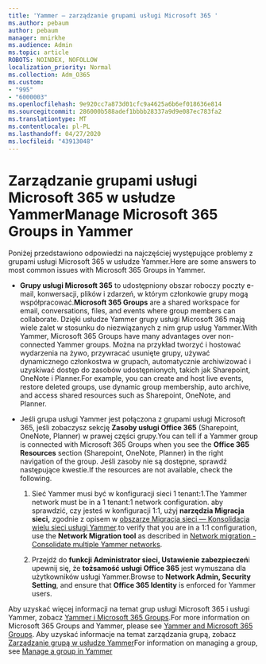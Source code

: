 ```yaml
---
title: 'Yammer — zarządzanie grupami usługi Microsoft 365 '
ms.author: pebaum
author: pebaum
manager: mnirkhe
ms.audience: Admin
ms.topic: article
ROBOTS: NOINDEX, NOFOLLOW
localization_priority: Normal
ms.collection: Adm_O365
ms.custom:
- "995"
- "6000003"
ms.openlocfilehash: 9e920cc7a873d01cfc9a4625a6b6ef018636e814
ms.sourcegitcommit: 286000b588adef1bbbb28337a9d9e087ec783fa2
ms.translationtype: MT
ms.contentlocale: pl-PL
ms.lasthandoff: 04/27/2020
ms.locfileid: "43913048"
---
```

# <a name="manage-microsoft-365-groups-in-yammer"></a><span data-ttu-id="a1906-102">Zarządzanie grupami usługi Microsoft 365 w usłudze Yammer</span><span class="sxs-lookup"><span data-stu-id="a1906-102">Manage Microsoft 365 Groups in Yammer</span></span>

<span data-ttu-id="a1906-103">Poniżej przedstawiono odpowiedzi na najczęściej występujące problemy z grupami usługi Microsoft 365 w usłudze Yammer.</span><span class="sxs-lookup"><span data-stu-id="a1906-103">Here are some answers to most common issues with Microsoft 365 Groups in Yammer.</span></span>

* <span data-ttu-id="a1906-104">**Grupy usługi Microsoft 365** to udostępniony obszar roboczy poczty e-mail, konwersacji, plików i zdarzeń, w którym członkowie grupy mogą współpracować.</span><span class="sxs-lookup"><span data-stu-id="a1906-104">**Microsoft 365 Groups** are a shared workspace for email, conversations, files, and events where group members can collaborate.</span></span> <span data-ttu-id="a1906-105">Dzięki usłudze Yammer grupy usługi Microsoft 365 mają wiele zalet w stosunku do niezwiązanych z nim grup usług Yammer.</span><span class="sxs-lookup"><span data-stu-id="a1906-105">With Yammer, Microsoft 365 Groups have many advantages over non-connected Yammer groups.</span></span> <span data-ttu-id="a1906-106">Można na przykład tworzyć i hostować wydarzenia na żywo, przywracać usunięte grupy, używać dynamicznego członkostwa w grupach, automatycznie archiwizować i uzyskiwać dostęp do zasobów udostępnionych, takich jak Sharepoint, OneNote i Planner.</span><span class="sxs-lookup"><span data-stu-id="a1906-106">For example, you can create and host live events, restore deleted groups, use dynamic group membership, auto archive, and access shared resources such as Sharepoint, OneNote, and Planner.</span></span>

* <span data-ttu-id="a1906-107">Jeśli grupa usługi Yammer jest połączona z grupami usługi Microsoft 365, jeśli zobaczysz sekcję **Zasoby usługi Office 365** (Sharepoint, OneNote, Planner) w prawej części grupy.</span><span class="sxs-lookup"><span data-stu-id="a1906-107">You can tell if a Yammer group is connected with Microsoft 365 Groups when you see the **Office 365 Resources** section (Sharepoint, OneNote, Planner) in the right navigation of the group.</span></span> <span data-ttu-id="a1906-108">Jeśli zasoby nie są dostępne, sprawdź następujące kwestie.</span><span class="sxs-lookup"><span data-stu-id="a1906-108">If the resources are not available, check the following.</span></span>

  1. <span data-ttu-id="a1906-109">Sieć Yammer musi być w konfiguracji sieci 1 tenant:1.</span><span class="sxs-lookup"><span data-stu-id="a1906-109">The Yammer network must be in a 1 tenant:1 network configuration.</span></span> <span data-ttu-id="a1906-110">aby sprawdzić, czy jesteś w konfiguracji 1:1, użyj **narzędzia Migracja sieci,** zgodnie z opisem w [obszarze Migracja sieci — Konsolidacja wielu sieci usługi Yammer](https://docs.microsoft.com/yammer/configure-your-yammer-network/consolidate-multiple-yammer-networks).</span><span class="sxs-lookup"><span data-stu-id="a1906-110">to verify that you are in a 1:1 configuration, use the **Network Migration tool** as described in [Network migration - Consolidate multiple Yammer networks](https://docs.microsoft.com/yammer/configure-your-yammer-network/consolidate-multiple-yammer-networks).</span></span>

  2. <span data-ttu-id="a1906-111">Przejdź do **funkcji Administrator sieci, Ustawienie zabezpieczeń**i upewnij się, że **tożsamość usługi Office 365** jest wymuszana dla użytkowników usługi Yammer.</span><span class="sxs-lookup"><span data-stu-id="a1906-111">Browse to **Network Admin, Security Setting**, and ensure that **Office 365 Identity** is enforced for Yammer users.</span></span>

<span data-ttu-id="a1906-112">Aby uzyskać więcej informacji na temat grup usługi Microsoft 365 i usługi Yammer, zobacz [Yammer i Microsoft 365 Groups](https://docs.microsoft.com/yammer/manage-yammer-groups/yammer-and-office-365-groups).</span><span class="sxs-lookup"><span data-stu-id="a1906-112">For more information on Microsoft 365 Groups and Yammer, please see [Yammer and Microsoft 365 Groups](https://docs.microsoft.com/yammer/manage-yammer-groups/yammer-and-office-365-groups).</span></span> <span data-ttu-id="a1906-113">Aby uzyskać informacje na temat zarządzania grupą, zobacz [Zarządzanie grupą w usłudze Yammer](https://support.office.com/article/Manage-a-group-in-Yammer-6e05c6d6-5548-4c88-89cd-e6757a514ef2)</span><span class="sxs-lookup"><span data-stu-id="a1906-113">For information on managing a group, see [Manage a group in Yammer](https://support.office.com/article/Manage-a-group-in-Yammer-6e05c6d6-5548-4c88-89cd-e6757a514ef2)</span></span>
